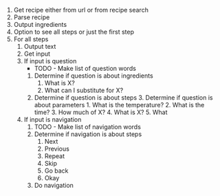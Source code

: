 1. Get recipe either from url or from recipe search
2. Parse recipe
3. Output ingredients
4. Option to see all steps or just the first step
5. For all steps
    1. Output text
    2. Get input
    3. If input is question
        - TODO - Make list of question words
        1. Determine if question is about ingredients
            1. What is X?
            2. What can I substitute for X?
        2. Determine if question is about steps
            3. Determine if question is about parameters
                1. What is the temperature?
                2. What is the time?
                3. How much of X?
                4. What is X?
                5. What
    4. If input is navigation
        1. TODO - Make list of navigation words
        2. Determine if navigation is about steps
            1. Next
            2. Previous
            3. Repeat
            4. Skip
            5. Go back
            6. Okay
        3. Do navigation
    


